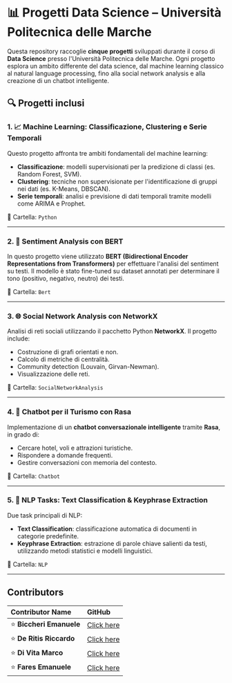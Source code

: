 # 📊 Progetti Data Science – Università Politecnica delle Marche

Questa repository raccoglie **cinque progetti** sviluppati durante il corso di **Data Science** presso l'Università Politecnica delle Marche. Ogni progetto esplora un ambito differente del data science, dal machine learning classico al natural language processing, fino alla social network analysis e alla creazione di un chatbot intelligente.

## 🔍 Progetti inclusi

### 1. 📈 Machine Learning: Classificazione, Clustering e Serie Temporali
Questo progetto affronta tre ambiti fondamentali del machine learning:
- **Classificazione**: modelli supervisionati per la predizione di classi (es. Random Forest, SVM).
- **Clustering**: tecniche non supervisionate per l'identificazione di gruppi nei dati (es. K-Means, DBSCAN).
- **Serie temporali**: analisi e previsione di dati temporali tramite modelli come ARIMA e Prophet.

📁 Cartella: `Python`

---

### 2. 💬 Sentiment Analysis con BERT
In questo progetto viene utilizzato **BERT (Bidirectional Encoder Representations from Transformers)** per effettuare l'analisi del sentiment su testi. Il modello è stato fine-tuned su dataset annotati per determinare il tono (positivo, negativo, neutro) dei testi.

📁 Cartella: `Bert`

---

### 3. 🌐 Social Network Analysis con NetworkX
Analisi di reti sociali utilizzando il pacchetto Python **NetworkX**. Il progetto include:
- Costruzione di grafi orientati e non.
- Calcolo di metriche di centralità.
- Community detection (Louvain, Girvan-Newman).
- Visualizzazione delle reti.

📁 Cartella: `SocialNetworkAnalysis`

---

### 4. 🤖 Chatbot per il Turismo con Rasa
Implementazione di un **chatbot conversazionale intelligente** tramite **Rasa**, in grado di:
- Cercare hotel, voli e attrazioni turistiche.
- Rispondere a domande frequenti.
- Gestire conversazioni con memoria del contesto.

📁 Cartella: `Chatbot`

---

### 5. 📝 NLP Tasks: Text Classification & Keyphrase Extraction
Due task principali di NLP:
- **Text Classification**: classificazione automatica di documenti in categorie predefinite.
- **Keyphrase Extraction**: estrazione di parole chiave salienti da testi, utilizzando metodi statistici e modelli linguistici.

📁 Cartella: `NLP`

---

## Contributors

| Contributor Name      | GitHub                                  |
|:----------------------|:----------------------------------------|
| ⭐ **Biccheri Emanuele**  | [Click here](https://github.com/Emanuele1087650) |
| ⭐ **De Ritis Riccardo**   | [Click here](https://github.com/RiccardoDR) |
| ⭐ **Di Vita Marco**   | [Click here](https://github.com/divitamarco) |
| ⭐ **Fares Emanuele**   | [Click here](https://github.com/FaresEmanuele) |
